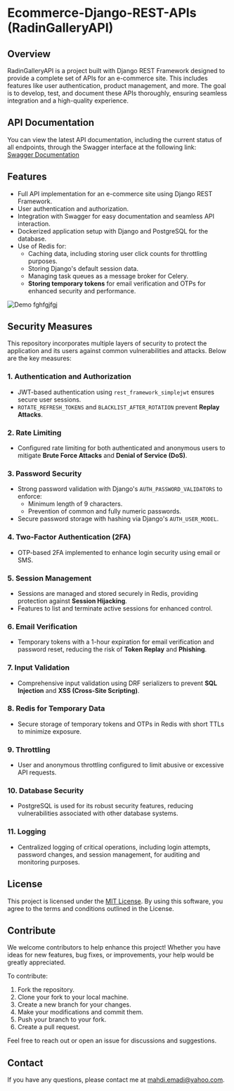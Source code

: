 # Ecommerce-Django-REST-APIs (RadinGalleryAPI)

## Overview
RadinGalleryAPI is a project built with Django REST Framework designed to provide a complete set of APIs for an e-commerce site. This includes features like user authentication, product management, and more. The goal is to develop, test, and document these APIs thoroughly, ensuring seamless integration and a high-quality experience.

## API Documentation
You can view the latest API documentation, including the current status of all endpoints, through the Swagger interface at the following link:  
[Swagger Documentation](https://mhdemd.github.io/Ecommerce-Django-REST-APIs/)

## Features
- Full API implementation for an e-commerce site using Django REST Framework.
- User authentication and authorization.
- Integration with Swagger for easy documentation and seamless API interaction.
- Dockerized application setup with Django and PostgreSQL for the database.
- Use of Redis for:
  - Caching data, including storing user click counts for throttling purposes.
  - Storing Django's default session data.
  - Managing task queues as a message broker for Celery.
  - **Storing temporary tokens** for email verification and OTPs for enhanced security and performance.

![Demo](assets/pytest.gif) fghfgjfgj


## Security Measures
This repository incorporates multiple layers of security to protect the application and its users against common vulnerabilities and attacks. Below are the key measures:

### 1. **Authentication and Authorization**
- JWT-based authentication using `rest_framework_simplejwt` ensures secure user sessions.
- `ROTATE_REFRESH_TOKENS` and `BLACKLIST_AFTER_ROTATION` prevent **Replay Attacks**.

### 2. **Rate Limiting**
- Configured rate limiting for both authenticated and anonymous users to mitigate **Brute Force Attacks** and **Denial of Service (DoS)**.

### 3. **Password Security**
- Strong password validation with Django's `AUTH_PASSWORD_VALIDATORS` to enforce:
  - Minimum length of 9 characters.
  - Prevention of common and fully numeric passwords.
- Secure password storage with hashing via Django's `AUTH_USER_MODEL`.

### 4. **Two-Factor Authentication (2FA)**
- OTP-based 2FA implemented to enhance login security using email or SMS.

### 5. **Session Management**
- Sessions are managed and stored securely in Redis, providing protection against **Session Hijacking**.
- Features to list and terminate active sessions for enhanced control.

### 6. **Email Verification**
- Temporary tokens with a 1-hour expiration for email verification and password reset, reducing the risk of **Token Replay** and **Phishing**.

### 7. **Input Validation**
- Comprehensive input validation using DRF serializers to prevent **SQL Injection** and **XSS (Cross-Site Scripting)**.

### 8. **Redis for Temporary Data**
- Secure storage of temporary tokens and OTPs in Redis with short TTLs to minimize exposure.

### 9. **Throttling**
- User and anonymous throttling configured to limit abusive or excessive API requests.

### 10. **Database Security**
- PostgreSQL is used for its robust security features, reducing vulnerabilities associated with other database systems.

### 11. **Logging**
- Centralized logging of critical operations, including login attempts, password changes, and session management, for auditing and monitoring purposes.

## License
This project is licensed under the [MIT License](./LICENSE.md). By using this software, you agree to the terms and conditions outlined in the License.

## Contribute
We welcome contributors to help enhance this project! Whether you have ideas for new features, bug fixes, or improvements, your help would be greatly appreciated.

To contribute:
1. Fork the repository.
2. Clone your fork to your local machine.
3. Create a new branch for your changes.
4. Make your modifications and commit them.
5. Push your branch to your fork.
6. Create a pull request.

Feel free to reach out or open an issue for discussions and suggestions.

## Contact
If you have any questions, please contact me at [mahdi.emadi@yahoo.com](mailto:mahdi.emadi@yahoo.com).
